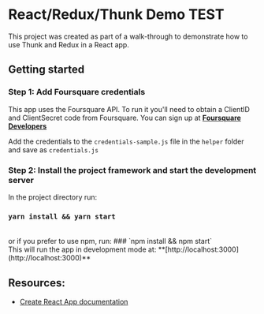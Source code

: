 # React/Redux/Thunk Demo TEST

This project was created as part of a walk-through to demonstrate how to use Thunk and Redux in a React app.

## Getting started

### Step 1:  Add Foursquare credentials
This app uses the Foursquare API.  To run it you'll need to obtain a ClientID and ClientSecret code from Foursquare.  You can sign up at **[Foursquare Developers](https://foursquare.com/developers/signup)**

Add the credentials to the `credentials-sample.js` file in the `helper` folder and save as `credentials.js`

### Step 2: Install the project framework and start the development server
In the project directory run:

### `yarn install && yarn start`

<br>
or if you prefer to use npm, run:  
### `npm install && npm start`
<br>
This will run the app in  development mode at:  **[http://localhost:3000](http://localhost:3000)**


## Resources:

- [Create React App documentation](https://facebook.github.io/create-react-app/docs/getting-started)

